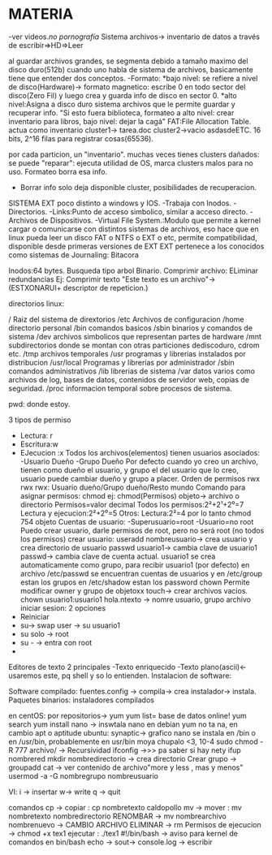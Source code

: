 # MATERIA 

-ver videos.*no pornografía*
Sistema archivos-> inventario de datos
a través de escribir=>HD=>Leer

al guardar archivos grandes, se segmenta debido a tamaño maximo del disco duro(512b)
cuando uno habla de sistema de archivos, basicamente tiene que entender dos conceptos.
-Formato:
    *bajo nivel: se refiere a nivel de disco(Hardware)-> formato magnetico: escribe 0 en todo sector del disco(Zero Fil) y luego crea y guarda info de disco en sector 0.
    *alto nivel:Asigna a disco duro sistema archivos que le permite guardar y recuperar info. 
    "Si esto fuera biblioteca, formateo a alto nivel: crear inventario para libros, bajo nivel: dejar la cagá"
 FAT:File Allocation Table.
 actua como inventario
 cluster1-> tarea.doc
 cluster2->vacio
 asdasdeETC.
 16 bits, 2^16 filas para registrar cosas(65536).
 
 por cada particion, un "inventario".
 muchas veces tienes clusters dañados: se puede "reparar": ejecuta utilidad de OS, marca clusters malos para no uso. Formateo borra esa info.
 - Borrar info solo deja disponible cluster, posibilidades de recuperacion.

SISTEMA EXT
poco distinto a windows y IOS.
-Trabaja con Inodos.
-Directorios.
-Links:Punto de acceso simbolico, similar a acceso directo.
-Archivos de Dispositivos.
-Virtual File System.:Modulo  que permite a kernel cargar o comunicarse con distintos sistemas de archivos, eso hace que en linux pueda leer un disco FAT o NTFS o EXT o etc, permite compatibilidad, disponible desde primeras versiones de EXT
EXT pertenece a los conocidos como sistemas de Journaling: Bitacora

Inodos:64 bytes.
Busqueda tipo arbol Binario.
Comprimir archivo: ELiminar redundancias
Ej: Comprimir texto "Este  texto es un archivo"->(ESTXONARUI+ descriptor de repeticion.)



directorios linux:

/ Raiz del sistema de dirextorios
/etc Archivos de configuracion
/home directorio personal
/bin comandos basicos
/sbin binarios y comandos de sistema
/dev archivos simbolicos que representan partes de hardware
/mnt subdirectorios donde se montan con otras particiones  dediscoduro, cdrom etc.
/tmp archivos temporales
/usr programas y librerias instalados por distribucion
/usr/local Programas y librerias por administrador
/sbin comandos administrativos
/lib librerias de sistema
/var datos varios como archivos de log, bases de datos, contenidos de servidor web, copias de seguridad.
/proc informacion temporal sobre procesos de sistema.


pwd: donde estoy.

3 tipos de permiso
- Lectura: r
- Escritura:w
- EJecucion :x
Todos los archivos(elementos) tienen usuarios asociados:
-Usuario Dueño
-Grupo Dueño
Por defecto cuando yo creo un archivo, tienen como dueño el usuario, y grupo el del usuario que lo creo, usuario puede cambiar dueño y grupo a placer.
Orden de permisos
rwx rwx rwx: Usuario dueño/Grupo dueño/Resto mundo
Comando para asignar permisos: chmod
ej: chmod(Permisos) objeto-> archivo o directorio
Permisos=valor decimal
Todos los permisos:2²+2¹+2⁰=7
Lectura y ejecucion:2²+2⁰=5
Otros: Lectura:2²=4
por lo tanto chmod 754 objeto
Cuentas de usuario:
-Superusuario=root
-Usuario=no root
Puedo crear usuario, darle permisos de root, pero no será root (no todos los permisos)
crear usuario: useradd nombreusuario-> crea usuario y crea directorio de usuario
passwd usuario1-> cambia clave de usuario1
passwd-> cambia clave de cuenta actual.
usuario1 se crea automaticamente como grupo, para recibir usuario1 (por defecto)
en archivo /etc/passwd se encuentran cuentas de usuarios y 
en /etc/group estan los grupos
en /etc/shadow estan los password
chown     Permite modificar owner y grupo de objetoxx
touch-> crear archivos vacios.
chown usuario1:usuario1 hola.ntexto -> nomre usuario, grupo archivo
iniciar sesion: 2 opciones
- Reiniciar
- su-> swap user -> su usuario1
- su solo -> root
- su - -> entra con root
- 
Editores de texto
2 principales
-Texto enriquecido
-Texto plano(ascii)<- usaremos este, pq shell y so  lo entienden.
Instalacion de software:

Software compilado: fuentes.config -> compila-> crea instalador-> instala.
Paquetes binarios: instaladores compilados

en centOS: por repositorios-> yum
yum list= base de datos online!
yum search
yum install nano -> inswtala nano
en debian yum no ta na, en cambio apt o aptitude 
ubuntu: synaptic-> grafico
nano se instala en /bin o en /usr/bin, probablemente en usr/bin
moya chupalo <3, 10-4
sudo chmod -R 777 archivo/ -> Recursividad
ifconfig ->>> pa saber si hay nety
ifup nombrered
mkdir nombredirectorio -> crea directorio
Crear grupo -> groupadd
cat -> ver contenido de archivo"more y less , mas y menos"
usermod -a -G nombregrupo nombreusuario



VI:
i -> insertar 
w-> write
q -> quit


comandos
cp -> copiar : cp nombretexto caldopollo
mv -> mover : mv nombretexto nombredirectorio
RENOMBAR -> 
mv nombrearchivo nombrenuevo -> CAMBIO ARCHIVO
ELIMINAR -> rm
Permisos de ejecucion -> chmod +x tex1 
ejecutar : ./tex1
#!/bin/bash -> aviso para kernel de comandos en bin/bash
echo -> sout-> console.log -> escribir  
